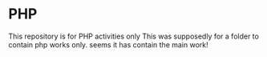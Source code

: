 # PHP
This repository is for PHP activities only
This was supposedly for a folder to contain  php works only. seems it has contain the main work!
